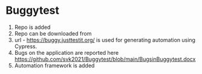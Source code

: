 # Buggytest

1) Repo is added 
2) Repo can be downloaded from 
3) url -  https://buggy.justtestit.org/ is used for generating automation using Cypress.
4) Bugs on the application are reported here https://github.com/svk2021/Buggytest/blob/main/BugsinBuggytest.docx
5) Automation framework is added 

